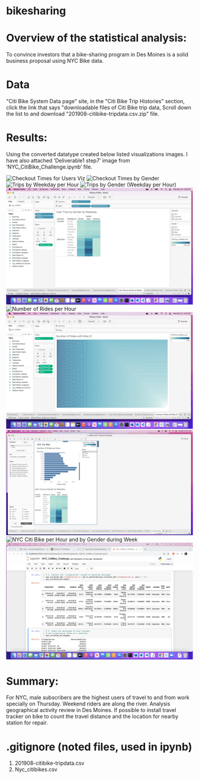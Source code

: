 # bikesharing

# Overview of the statistical analysis:
To convince investors that a bike-sharing program in Des Moines is a solid business proposal using NYC Bike data.

# Data
"Citi Bike System Data page" site, in the "Citi Bike Trip Histories" section, click the link that says "downloadable files of Citi Bike trip data,
Scroll down the list to and download "201908-citibike-tripdata.csv.zip" file.


# Results:
Using the converted datatype created below listed visualizations images. I have also attached ‘Deliverable1 step7’ image from ‘NYC_CitiBike_Challenge.ipynb’ file.

![Checkout Times for Users Viz](Checkout_Times_for_Users_Viz.png)
![Checkout Times by Gender](Checkout_Times_by_Gender.png)
![Trips by Weekday per Hour](Trips_by_Weekday_per_Hour)
![Trips by Gender (Weekday per Hour)](Trips_by_Gender_Weekday_per_Hour)
![User Trips by Gender by Weekday](User_Trips_by_Gender_by_Weekday.png)
![Number of Rides per Hour](Number_of_Rides_per_Hour)
![Number of Rides with Bike ID](Number_of_Rides_with_Bike_ID.png)
![NYC Citi Bike Dashboard](NYC_Citi_Bike_Dashboard.png)
![NYC Citi Bike per Hour and by Gender during Week](NYC_Citi_Bike_per_Hour_and_by_Gender_during_Week)
![Deliverable1 step7](Deliverable1_step7.png)


# Summary:
For NYC, male subscribers are the highest users of travel to and from work specially on Thursday. Weekend riders are along the river.
Analysis geographical activity review in Des Moines. If possible to install travel tracker on bike to count the travel distance and the location for nearby station for repair.


# .gitignore (noted files, used in ipynb)
1.	201908-citibike-tripdata.csv
2.	Nyc_citibikes.csv
